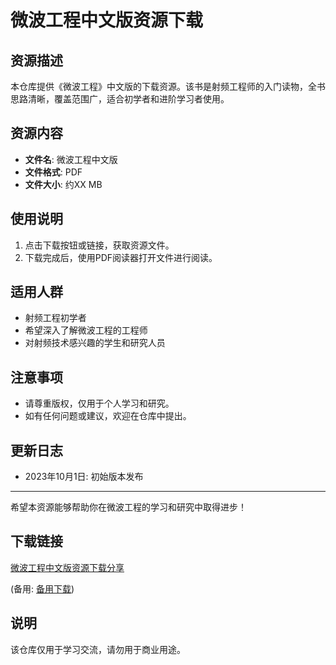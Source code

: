 # 微波工程中文版资源下载

## 资源描述

本仓库提供《微波工程》中文版的下载资源。该书是射频工程师的入门读物，全书思路清晰，覆盖范围广，适合初学者和进阶学习者使用。

## 资源内容

- **文件名**: 微波工程中文版
- **文件格式**: PDF
- **文件大小**: 约XX MB

## 使用说明

1. 点击下载按钮或链接，获取资源文件。
2. 下载完成后，使用PDF阅读器打开文件进行阅读。

## 适用人群

- 射频工程初学者
- 希望深入了解微波工程的工程师
- 对射频技术感兴趣的学生和研究人员

## 注意事项

- 请尊重版权，仅用于个人学习和研究。
- 如有任何问题或建议，欢迎在仓库中提出。

## 更新日志

- 2023年10月1日: 初始版本发布

---

希望本资源能够帮助你在微波工程的学习和研究中取得进步！

## 下载链接
[微波工程中文版资源下载分享](https://pan.quark.cn/s/d69da0748631) 

(备用: [备用下载](https://pan.baidu.com/s/1Np3GEEiqdklEthuWDjVXCw?pwd=1234))

## 说明

该仓库仅用于学习交流，请勿用于商业用途。
